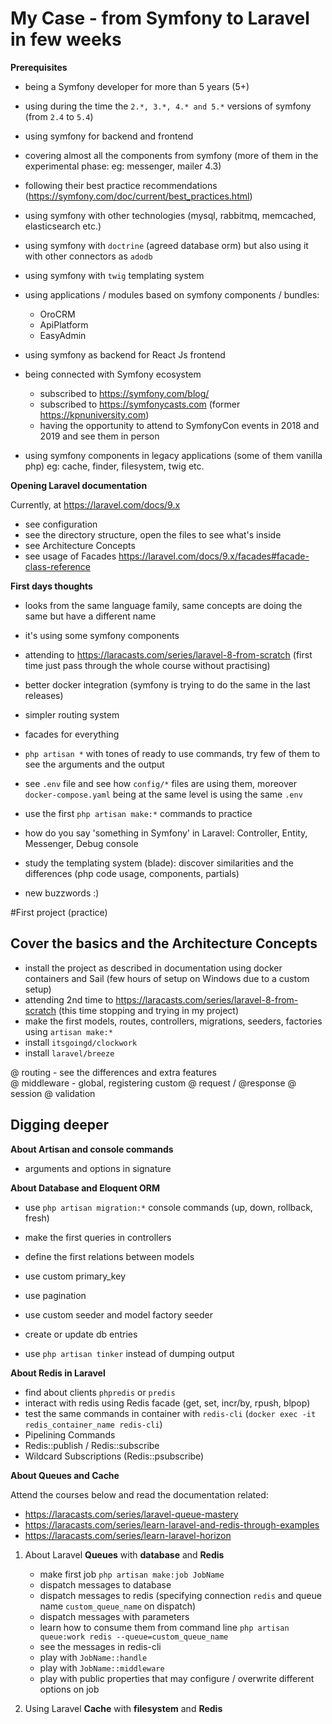# My Case - from Symfony to Laravel in few weeks

**Prerequisites**
- being a Symfony developer for more than 5 years (5+)
- using during the time the `2.*, 3.*, 4.* and 5.*` versions of symfony (from `2.4` to `5.4`)
- using symfony for backend and frontend
- covering almost all the components from symfony (more of them in the experimental phase: eg: messenger, mailer 4.3)
- following their best practice recommendations (https://symfony.com/doc/current/best_practices.html)

- using symfony with other technologies (mysql, rabbitmq, memcached, elasticsearch etc.)
- using symfony with `doctrine` (agreed database orm) but also using it with other connectors as `adodb`
- using symfony with `twig` templating system

- using applications / modules based on symfony components / bundles: 
  - OroCRM
  - ApiPlatform
  - EasyAdmin

- using symfony as backend for React Js frontend
- being connected with Symfony ecosystem 
  - subscribed to https://symfony.com/blog/
  - subscribed to https://symfonycasts.com (former https://kpnuniversity.com)
  - having the opportunity to attend to SymfonyCon events in 2018 and 2019 and see them in person

- using symfony components in legacy applications (some of them vanilla php) eg: cache, finder, filesystem, twig etc.

**Opening Laravel documentation**

Currently, at https://laravel.com/docs/9.x

- see configuration
- see the directory structure, open the files to see what's inside
- see Architecture Concepts
- see usage of Facades https://laravel.com/docs/9.x/facades#facade-class-reference

**First days thoughts**
- looks from the same language family, same concepts are doing the same but have a different name
- it's using some symfony components
- attending to https://laracasts.com/series/laravel-8-from-scratch (first time just pass through the whole course without practising)

- better docker integration (symfony is trying to do the same in the last releases)
- simpler routing system
- facades for everything
- `php artisan *` with tones of ready to use commands, try few of them to see the arguments and the output

- see `.env` file and see how `config/*` files are using them, moreover `docker-compose.yaml` being at the same level is using the same `.env`

- use the first `php artisan make:*` commands to practice

- how do you say 'something in Symfony' in Laravel: Controller, Entity, Messenger, Debug console
- study the templating system (blade): discover similarities and the differences (php code usage, components, partials)

- new buzzwords :)

#First project (practice)

## Cover the basics and the Architecture Concepts
- install the project as described in documentation using docker containers and Sail 
    (few hours of setup on Windows due to a custom setup)
- attending 2nd time to https://laracasts.com/series/laravel-8-from-scratch 
    (this time stopping and trying in my project)
- make the first models, routes, controllers, migrations, seeders, factories using `artisan make:*`
- install `itsgoingd/clockwork`
- install `laravel/breeze`

@ routing - see the differences and extra features  
@ middleware - global, registering custom
@ request / @response 
@ session
@ validation


## Digging deeper

**About Artisan and console commands**
- arguments and options in signature 


**About Database and Eloquent ORM**
- use `php artisan migration:*` console commands (up, down, rollback, fresh)
- make the first queries in controllers
- define the first relations between models
- use custom primary_key
- use pagination
- use custom seeder and model factory seeder
- create or update db entries

- use `php artisan tinker` instead of dumping output

**About Redis in Laravel**
- find about clients `phpredis` or `predis`
- interact with redis using Redis facade (get, set, incr/by, rpush, blpop)
- test the same commands in container with `redis-cli` (`docker exec -it redis_container_name redis-cli`)
- Pipelining Commands
- Redis::publish / Redis::subscribe 
- Wildcard Subscriptions (Redis::psubscribe)

**About Queues and Cache**

Attend the courses below and read the documentation related:
  - https://laracasts.com/series/laravel-queue-mastery
  - https://laracasts.com/series/learn-laravel-and-redis-through-examples
  - https://laracasts.com/series/learn-laravel-horizon

1. About Laravel **Queues** with **database** and **Redis**
   - make first job `php artisan make:job JobName`
   - dispatch messages to database
   - dispatch messages to redis (specifying connection `redis` and queue name `custom_queue_name` on dispatch)
   - dispatch messages with parameters 
   - learn how to consume them from command line `php artisan queue:work redis --queue=custom_queue_name`
   - see the messages in redis-cli
   - play with `JobName::handle` 
   - play with `JobName::middleware` 
   - play with public properties that may configure / overwrite different options on job 

2. Using Laravel **Cache** with **filesystem** and **Redis**




